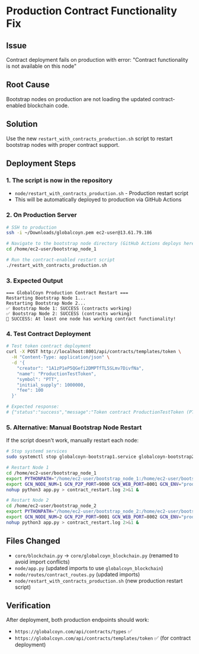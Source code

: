 # Production Contract Functionality Fix

## Issue
Contract deployment fails on production with error: "Contract functionality is not available on this node"

## Root Cause
Bootstrap nodes on production are not loading the updated contract-enabled blockchain code.

## Solution
Use the new `restart_with_contracts_production.sh` script to restart bootstrap nodes with proper contract support.

## Deployment Steps

### 1. The script is now in the repository
- `node/restart_with_contracts_production.sh` - Production restart script
- This will be automatically deployed to production via GitHub Actions

### 2. On Production Server
```bash
# SSH to production
ssh -i ~/Downloads/globalcoyn.pem ec2-user@13.61.79.186

# Navigate to the bootstrap node directory (GitHub Actions deploys here)
cd /home/ec2-user/bootstrap_node_1

# Run the contract-enabled restart script
./restart_with_contracts_production.sh
```

### 3. Expected Output
```
=== GlobalCoyn Production Contract Restart ===
Restarting Bootstrap Node 1...
Restarting Bootstrap Node 2...
✅ Bootstrap Node 1: SUCCESS (contracts working)
✅ Bootstrap Node 2: SUCCESS (contracts working)
🎉 SUCCESS: At least one node has working contract functionality!
```

### 4. Test Contract Deployment
```bash
# Test token contract deployment
curl -X POST http://localhost:8001/api/contracts/templates/token \
  -H "Content-Type: application/json" \
  -d '{
    "creator": "1A1zP1eP5QGefi2DMPTfTL5SLmv7DivfNa",
    "name": "ProductionTestToken",
    "symbol": "PTT",
    "initial_supply": 1000000,
    "fee": 100
  }'

# Expected response:
# {"status":"success","message":"Token contract ProductionTestToken (PTT) deployed successfully","contract_address":"ct_..."}
```

### 5. Alternative: Manual Bootstrap Node Restart
If the script doesn't work, manually restart each node:

```bash
# Stop systemd services
sudo systemctl stop globalcoyn-bootstrap1.service globalcoyn-bootstrap2.service

# Restart Node 1
cd /home/ec2-user/bootstrap_node_1
export PYTHONPATH="/home/ec2-user/bootstrap_node_1:/home/ec2-user/bootstrap_node_1/core:$PYTHONPATH"
export GCN_NODE_NUM=1 GCN_P2P_PORT=9000 GCN_WEB_PORT=8001 GCN_ENV="production"
nohup python3 app.py > contract_restart.log 2>&1 &

# Restart Node 2  
cd /home/ec2-user/bootstrap_node_2
export PYTHONPATH="/home/ec2-user/bootstrap_node_2:/home/ec2-user/bootstrap_node_2/core:$PYTHONPATH"
export GCN_NODE_NUM=2 GCN_P2P_PORT=9001 GCN_WEB_PORT=8002 GCN_ENV="production"
nohup python3 app.py > contract_restart.log 2>&1 &
```

## Files Changed
- `core/blockchain.py` → `core/globalcoyn_blockchain.py` (renamed to avoid import conflicts)
- `node/app.py` (updated imports to use `globalcoyn_blockchain`)
- `node/routes/contract_routes.py` (updated imports)
- `node/restart_with_contracts_production.sh` (new production restart script)

## Verification
After deployment, both production endpoints should work:
- `https://globalcoyn.com/api/contracts/types` ✅
- `https://globalcoyn.com/api/contracts/templates/token` ✅ (for contract deployment)